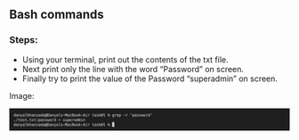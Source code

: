 ## Bash commands

### Steps:

- Using your terminal, print out the contents of the txt file.
- Next print only the line with the word “Password” on screen.
- Finally try to print the value of the Password “superadmin” on screen.

Image:

![](grep-password.png)
